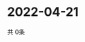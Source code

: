 # 2022-04-21
  共 0条

  <!-- BEGIN -->
  <!-- 最后更新时间Thu Apr 21 2022 13:22:31 GMT+0000 (Coordinated Universal Time) -->
  
  <!-- END -->
  
  